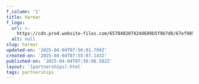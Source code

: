```yaml
---
f_column: '1'
title: Harmar
f_logo:
  url: >-
    https://cdn.prod.website-files.com/657840207424d689b5f9b7d8/67ef90570abf2f2eb63fb4ee_logomark-.svg
  alt: null
slug: harmar
updated-on: '2025-04-04T07:56:01.709Z'
created-on: '2025-04-04T07:55:07.143Z'
published-on: '2025-04-04T07:56:08.582Z'
layout: '[partnerships].html'
tags: partnerships
---
```



